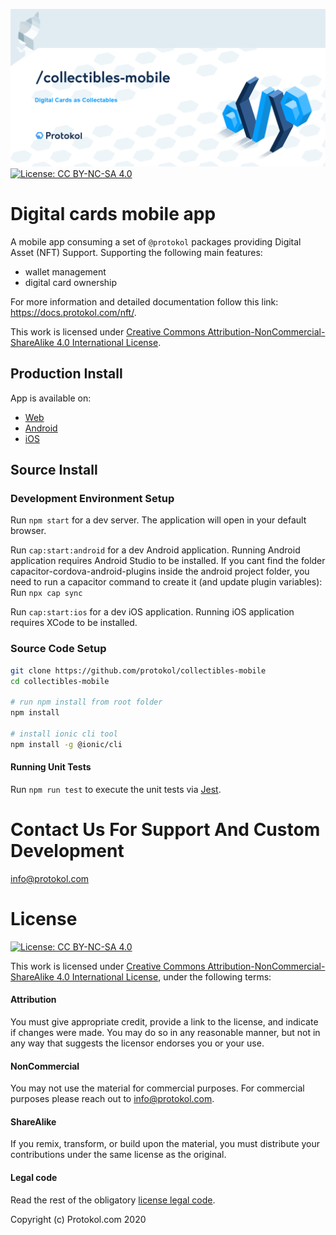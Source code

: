 ![Img](collectibles-mobile.png)
[![License: CC BY-NC-SA 4.0](https://img.shields.io/badge/License-CC%20BY--NC--SA%204.0-lightgrey.svg)](https://creativecommons.org/licenses/by-nc-sa/4.0/)

# Digital cards mobile app

A mobile app consuming a set of `@protokol` packages providing Digital Asset (NFT) Support. Supporting the following main features:

- wallet management
- digital card ownership

For more information and detailed documentation follow this link: https://docs.protokol.com/nft/.

This work is licensed under [Creative Commons Attribution-NonCommercial-ShareAlike 4.0 International License](https://creativecommons.org/licenses/by-nc-sa/4.0/).

## Production Install
App is available on:

- [Web](https://protokol.github.io/collectibles-mobile)
- [Android](https://protokol.github.io/collectibles-mobile)
- [iOS](https://protokol.github.io/collectibles-mobile)

[comment]: # (TODO: Replace Android and iOS links to Google Play & App Store)

## Source Install
### Development Environment Setup

Run `npm start` for a dev server. The application will open in your default browser.

Run `cap:start:android` for a dev Android application. Running Android application requires Android Studio to be installed.
If you cant find the folder capacitor-cordova-android-plugins inside the android project folder, you need to run a capacitor command to create it (and update plugin variables): Run `npx cap sync`


Run `cap:start:ios` for a dev iOS application. Running iOS application requires XCode to be installed. 

### Source Code Setup

```bash
git clone https://github.com/protokol/collectibles-mobile
cd collectibles-mobile

# run npm install from root folder
npm install

# install ionic cli tool
npm install -g @ionic/cli
```

#### Running Unit Tests

Run `npm run test` to execute the unit tests via [Jest](https://jestjs.io/).

# Contact Us For Support And Custom Development

info@protokol.com

# License

[![License: CC BY-NC-SA 4.0](https://img.shields.io/badge/License-CC%20BY--NC--SA%204.0-lightgrey.svg)](https://creativecommons.org/licenses/by-nc-sa/4.0/)

This work is licensed under [Creative Commons Attribution-NonCommercial-ShareAlike 4.0 International License](https://creativecommons.org/licenses/by-nc-sa/4.0/), under the following terms:

#### Attribution

You must give appropriate credit, provide a link to the license, and indicate if changes were made. You may do so in any reasonable manner, but not in any way that suggests the licensor endorses you or your use.

#### NonCommercial

You may not use the material for commercial purposes. For commercial purposes please reach out to info@protokol.com.

#### ShareAlike

If you remix, transform, or build upon the material, you must distribute your contributions under the same license as the original.

#### Legal code

Read the rest of the obligatory [license legal code](https://creativecommons.org/licenses/by-nc-sa/4.0/legalcode).

Copyright (c) Protokol.com 2020
